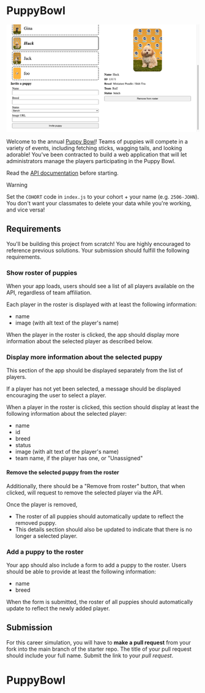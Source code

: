 # PuppyBowl

![Example screenshot of the finished website. Users can browse a roster of puppies and see more information about a specific one. There is also a form where users can submit information about a new puppy.](example.png)

Welcome to the annual [Puppy Bowl](https://fsa-puppy-bowl.herokuapp.com/api/)! Teams of puppies will compete in a variety of events, including fetching sticks, wagging tails, and looking adorable! You've been contracted to build a web application that will let administrators manage the players participating in the Puppy Bowl.

Read the [API documentation](https://fsa-puppy-bowl.herokuapp.com/api/) before starting.

> [!WARNING]
>
> Set the `COHORT` code in `index.js` to your cohort + your name (e.g. `2506-JOHN`).
> You don't want your classmates to delete your data while you're working, and vice versa!

## Requirements

You'll be building this project from scratch! You are highly encouraged to reference previous solutions. Your submission should fulfill the following requirements.

### Show roster of puppies

When your app loads, users should see a list of all players available on the API, regardless of team affiliation.

Each player in the roster is displayed with at least the following information:

- name
- image (with alt text of the player's name)

When the player in the roster is clicked, the app should display more information about the selected player as described below.

### Display more information about the selected puppy

This section of the app should be displayed separately from the list of players.

If a player has not yet been selected, a message should be displayed encouraging the user to select a player.

When a player in the roster is clicked, this section should display at least the following information about the selected player:

- name
- id
- breed
- status
- image (with alt text of the player's name)
- team name, if the player has one, or "Unassigned"

#### Remove the selected puppy from the roster

Additionally, there should be a "Remove from roster" button, that when clicked, will request to remove the selected player via the API.

Once the player is removed,

- The roster of all puppies should automatically update to reflect the removed puppy.
- This details section should also be updated to indicate that there is no longer a selected player.

### Add a puppy to the roster

Your app should also include a form to add a puppy to the roster. Users should be able to provide at least the following information:

- name
- breed

When the form is submitted, the roster of all puppies should automatically update to reflect the newly added player.

## Submission

For this career simulation, you will have to **make a pull request** from your fork into the main branch of the starter repo. The title of your pull request should include your full name. Submit the link to your _pull request_.

# PuppyBowl
